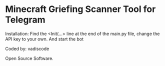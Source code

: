 # Minecraft Griefing Scanner Tool for Telegram

Installation: Find the <Init(...> line at the end of the main.py file, change the API key to your own. And start the bot 

Coded by: vadiscode

Open Source Software.
